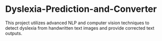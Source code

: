 # Dyslexia-Prediction-and-Converter
This project utilizes advanced NLP and computer vision techniques to detect dyslexia from handwritten text images and provide corrected text outputs.
